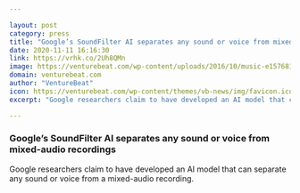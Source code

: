 ```yaml
---

layout: post
category: press
title: "Google’s SoundFilter AI separates any sound or voice from mixed-audio recordings"
date: 2020-11-11 16:16:30
link: https://vrhk.co/2Uh8QMn
image: https://venturebeat.com/wp-content/uploads/2016/10/music-e1576812726686.jpg?w=1200&strip=all
domain: venturebeat.com
author: "VentureBeat"
icon: https://venturebeat.com/wp-content/themes/vb-news/img/favicon.ico
excerpt: "Google researchers claim to have developed an AI model that can separate any sound or voice from a mixed-audio recording."

---
```


### Google’s SoundFilter AI separates any sound or voice from mixed-audio recordings

Google researchers claim to have developed an AI model that can separate any sound or voice from a mixed-audio recording.